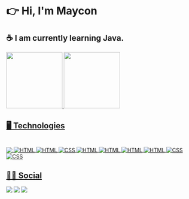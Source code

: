 <h1> 👉 Hi, I'm Maycon </h1>
<h2> ☕ I am currently learning Java.</h2>
<div>
  <a href="https://github.com/MayconL27">
  <img height="150em" src="https://github-readme-stats.vercel.app/api?username=MayconL27&show_icons=true&theme=dark&include_all_commits=true&count_private=true"/>
  <img height="150em" src="https://github-readme-stats.vercel.app/api/top-langs/?username=MayconL27&layout=compact&langs_count=7&theme=dark"/>
</div>
  
<h2> 🖥️ Technologies </h2>
 <div style="display: inline_block"><br>
  <img align="center" src="https://img.shields.io/badge/Java-ED8B00?style=for-the-badge&logo=java&logoColor=white">
  <img align="center" alt="HTML" src="https://img.shields.io/badge/MySQL-005C84?style=for-the-badge&logo=mysql&logoColor=white">
  <img align="center" alt="HTML" src="https://img.shields.io/badge/Git-F05032?style=for-the-badge&logo=git&logoColor=white">
  <img align="center" alt="CSS" src="https://img.shields.io/badge/GitHub-100000?style=for-the-badge&logo=github&logoColor=white">
  <img align="center" alt="HTML" src="https://img.shields.io/badge/Windows-0078D6?style=for-the-badge&logo=windows&logoColor=white">
  <img align="center" alt="HTML" src="https://img.shields.io/badge/Ubuntu-E95420?style=for-the-badge&logo=ubuntu&logoColor=white">
  <img align="center" alt="HTML" src="https://img.shields.io/badge/HTML5-E34F26?style=for-the-badge&logo=html5&logoColor=white">
  <img align="center" alt="HTML" src="https://img.shields.io/badge/CSS3-1572B6?style=for-the-badge&logo=css3&logoColor=white">
   
   <img align="center" alt="CSS" src="https://camo.githubusercontent.com/639d2f4c43a01e8f0382589b9e2dae1d20161b6ec0bc9a40dcd99917f1b2286d/68747470733a2f2f696d672e736869656c64732e696f2f62616467652f2d5653436f64652d3030374143433f7374796c653d666c61742d737175617265266c6f676f3d76697375616c2d73747564696f2d636f6465266c6f676f436f6c6f723d7768697465">

   <img align="center" alt="CSS" src="https://camo.githubusercontent.com/5395fa328395998163ba3ae03e20eb6cd633c2535f4149cc6b2f5fa40113ecaf/68747470733a2f2f696d672e736869656c64732e696f2f62616467652f2d45636c697073652d3243323235353f7374796c653d666c61742d737175617265266c6f676f3d65636c69707365266c6f676f436f6c6f723d7768697465">
   
</div>
 
  <h2> 🧑🏽 Social</h2>
 <div>
  <a href="https://instagram.com/mayconl27" target="_blank"><img src="https://img.shields.io/badge/-Instagram-%23E4405F?style=for-the-badge&logo=instagram&logoColor=white" target="_blank"></a>
  <a href = "mailto:mayconleandro2008@gmail.com"><img src="https://img.shields.io/badge/-Gmail-%23333?style=for-the-badge&logo=gmail&logoColor=white" target="_blank"></a>
  <a href="https://www.linkedin.com/in/maycon-leandro/" target="_blank"><img src="https://img.shields.io/badge/-LinkedIn-%230077B5?style=for-the-badge&logo=linkedin&logoColor=white" target="_blank"></a> 
 </div>


